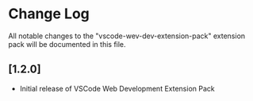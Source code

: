 # Change Log

All notable changes to the "vscode-wev-dev-extension-pack" extension pack will be documented in this file.

## [1.2.0]

- Initial release of VSCode Web Development Extension Pack
